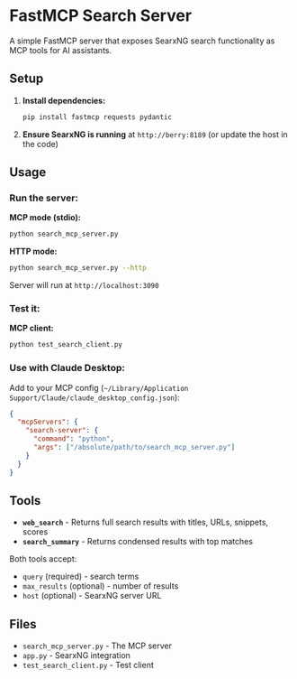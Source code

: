 # FastMCP Search Server

A simple FastMCP server that exposes SearxNG search functionality as MCP tools for AI assistants.

## Setup

1. **Install dependencies:**
   ```bash
   pip install fastmcp requests pydantic
   ```

2. **Ensure SearxNG is running** at `http://berry:8189` (or update the host in the code)

## Usage

### Run the server:

**MCP mode (stdio):**
```bash
python search_mcp_server.py
```

**HTTP mode:**
```bash
python search_mcp_server.py --http
```
Server will run at `http://localhost:3090`

### Test it:

**MCP client:**
```bash
python test_search_client.py
```

### Use with Claude Desktop:

Add to your MCP config (`~/Library/Application Support/Claude/claude_desktop_config.json`):
```json
{
  "mcpServers": {
    "search-server": {
      "command": "python",
      "args": ["/absolute/path/to/search_mcp_server.py"]
    }
  }
}
```

## Tools

- **`web_search`** - Returns full search results with titles, URLs, snippets, scores
- **`search_summary`** - Returns condensed results with top matches

Both tools accept:
- `query` (required) - search terms
- `max_results` (optional) - number of results 
- `host` (optional) - SearxNG server URL

## Files

- `search_mcp_server.py` - The MCP server
- `app.py` - SearxNG integration
- `test_search_client.py` - Test client